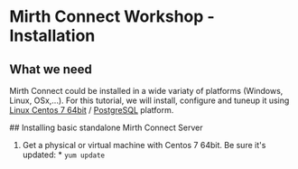 # Mirth Connect Workshop - Installation

  ## What we need

  Mirth Connect could be installed in a wide variaty of platforms (Windows, Linux, OSx,...). For this tutorial, we will install, configure and tuneup it using [Linux Centos 7 64bit](https://www.centos.org) / [PostgreSQL](https://www.postgresql.org) platform.

  ## Installing basic standalone Mirth Connect Server

  1. Get a physical or virtual machine with Centos 7 64bit. Be sure it's updated:
    * `yum update`
